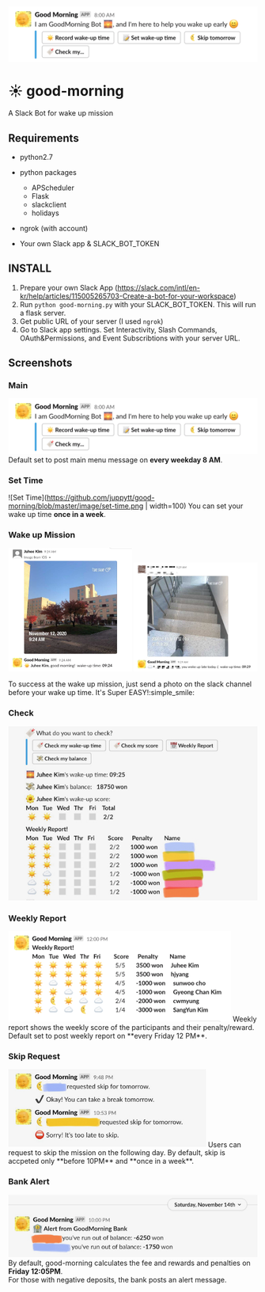 ![HEADER](https://github.com/juppytt/good-morning/blob/master/image/main.png)

# :sunny: good-morning 
A Slack Bot for wake up mission


## Requirements
* python2.7
* python packages
    * APScheduler
    * Flask
    * slackclient
    * holidays

* ngrok (with account)
* Your own Slack app & SLACK_BOT_TOKEN

## INSTALL
1. Prepare your own Slack App (https://slack.com/intl/en-kr/help/articles/115005265703-Create-a-bot-for-your-workspace)
2. Run `python good-morning.py` with your SLACK_BOT_TOKEN. This will run a flask server.
3. Get public URL of your server (I used `ngrok`) 
4. Go to Slack app settings. Set Interactivity, Slash Commands, OAuth&Permissions, and Event Subscribtions with your server URL.


## Screenshots
### Main
![Main](https://github.com/juppytt/good-morning/blob/master/image/main.png) 
Default set to post main menu message on **every weekday 8 AM**.

### Set Time
![Set Time](https://github.com/juppytt/good-morning/blob/master/image/set-time.png | width=100) 
You can set your wake up time **once in a week**.

### Wake up Mission
<p float="center">
    <img src="https://github.com/juppytt/good-morning/blob/master/image/record-success.png" width="250">
    <img src="https://github.com/juppytt/good-morning/blob/master/image/record-fail.jpeg" width="250">  
</p>
To success at the wake up mission, just send a photo on the slack channel before your wake up time. It's Super EASY!:simple_smile:  

### Check

![Check All](https://github.com/juppytt/good-morning/blob/master/image/check-all.jpeg) 


### Weekly Report
<img src="https://github.com/juppytt/good-morning/blob/master/image/weekly-report.png" width="450">  
Weekly report shows the weekly score of the participants and their penalty/reward.  
Default set to post weekly report on **every Friday 12 PM**. 

### Skip Request
<img src="https://github.com/juppytt/good-morning/blob/master/image/request-skip.jpeg" width="400">
Users can request to skip the mission on the following day.  
By default, skip is accpeted only **before 10PM** and **once in a week**.  

### Bank Alert
![Bank Alert](https://github.com/juppytt/good-morning/blob/master/image/bank-alert.jpeg )
By default, good-morning calculates the fee and rewards and penalties on **Friday 12:05PM**.  
For those with negative deposits, the bank posts an alert message. 
